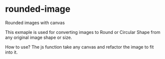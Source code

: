 # rounded-image
Rounded images with canvas

This exmaple is used for converting images to Round or Circular Shape from any original image shape or size.

How to use?
The js function take any canvas and refactor the image to fit into it.
